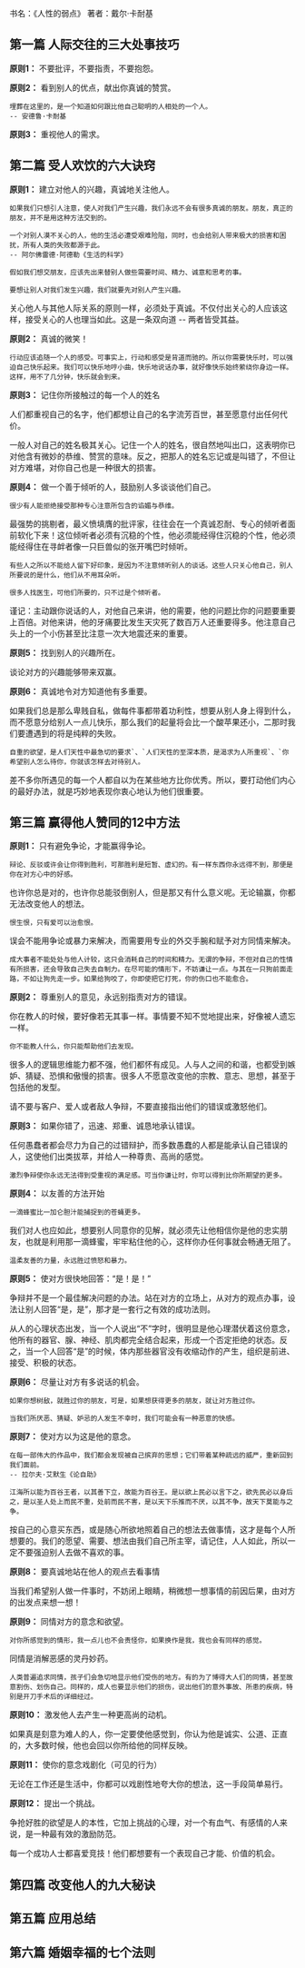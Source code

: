 书名：《人性的弱点》
著者：戴尔·卡耐基

## 第一篇 人际交往的三大处事技巧

**原则1：** 不要批评，不要指责，不要抱怨。

**原则2：** 看到别人的优点，献出你真诚的赞赏。

```
埋葬在这里的，是一个知道如何跟比他自己聪明的人相处的一个人。
-- 安德鲁·卡耐基
``` 

**原则3：** 重视他人的需求。

## 第二篇 受人欢饮的六大诀窍
**原则1：** 建立对他人的兴趣，真诚地关注他人。

```
如果我们只想引人注意，使人对我们产生兴趣，我们永远不会有很多真诚的朋友。朋友，真正的朋友，并不是用这种方法交到的。
```

```
一个对别人漠不关心的人，他的生活必遭受艰难险阻，同时，也会给别人带来极大的损害和困扰，所有人类的失败都源于此。
-- 阿尔佛雷德·阿德勒《生活的科学》
``` 

```
假如我们想交朋友，应该先出来替别人做些需要时间、精力、诚意和思考的事。
```

```
要想让别人对我们发生兴趣，我们就要先对别人产生兴趣。
```

关心他人与其他人际关系的原则一样，必须处于真诚。不仅付出关心的人应该这样，接受关心的人也理当如此。这是一条双向道 -- 两者皆受其益。


**原则2：** 真诚的微笑！

```
行动应该追随一个人的感受。可事实上，行动和感受是背道而驰的。所以你需要快乐时，可以强迫自己快乐起来。我们可以快乐地哼小曲，快乐地说话办事，就好像快乐始终萦绕你身边一样。这样，用不了几分钟，快乐就会到来。
```


**原则3：** 记住你所接触过的每一个人的姓名

人们都重视自己的名字，他们都想让自己的名字流芳百世，甚至愿意付出任何代价。

一般人对自己的姓名极其关心。记住一个人的姓名，很自然地叫出口，这表明你已对他含有微妙的恭维、赞赏的意味。反之，把那人的姓名忘记或是叫错了，不但让对方难堪，对你自己也是一种很大的损害。


**原则4：** 做一个善于倾听的人，鼓励别人多谈谈他们自己。

```
很少有人能拒绝接受那种专心注意所包含的谄媚与恭维。
```

最强势的挑剔者，最义愤填膺的批评家，往往会在一个真诚忍耐、专心的倾听者面前软化下来！这位倾听者必须有沉稳的个性，他必须能经得住沉稳的个性，他必须能经得住在寻衅者像一只巨兽似的张开嘴巴时倾听。

```
有些人之所以不能给人留下好印象，是因为不注意倾听别人的谈话。这些人只关心他自己，别人所要说的是什么，他们从不用耳朵听。
```

```
很多人找医生，可他们所要的，只不过是个倾听者。
```

谨记：主动跟你说话的人，对他自己来讲，他的需要，他的问题比你的问题要重要上百倍。对他来讲，他的牙痛要比发生天灾死了数百万人还重要得多。他注意自己头上的一个小伤甚至比注意一次大地震还来的重要。


**原则5：** 找到别人的兴趣所在。

谈论对方的兴趣能够带来双赢。


**原则6：** 真诚地令对方知道他有多重要。

如果我们总是那么卑贱自私，做每件事都带着功利性，想要从别人身上得到什么，而不愿意分给别人一点儿快乐，那么我们的起量将会比一个酸苹果还小，二那时我们要遭遇到的将是纯粹的失败。

```
自重的欲望，是人们天性中最急切的要求`、`人们天性的至深本质，是渴求为人所重视`、`你希望别人怎么待你，你就该怎样去对待别人。
```

差不多你所遇见的每一个人都自以为在某些地方比你优秀。所以，要打动他们内心的最好办法，就是巧妙地表现你衷心地认为他们很重要。


## 第三篇 赢得他人赞同的12中方法
**原则1：** 只有避免争论，才能赢得争论。

```
辩论、反驳或许会让你得到胜利，可那胜利是短暂、虚幻的。有一样东西你永远得不到，那便是你在对方心中的好感。
``` 
也许你总是对的，也许你总能驳倒别人，但是那又有什么意义呢。无论输赢，你都无法改变他人的想法。

```
恨生恨，只有爱可以治愈恨。
``` 
误会不能用争论或暴力来解决，而需要用专业的外交手腕和赋予对方同情来解决。

```
成大事者不能处处与他人计较，这只会消耗自己的时间和精力。无谓的争辩，不但对自己的性情有所损害，还会导致自己失去自制力。在尽可能的情形下，不妨谦让一点。与其在一只狗前面走路，不如让狗先走一步。如果给狗咬了，你即使把它打死，你的伤口也不能愈合。
```

**原则2：** 尊重别人的意见，永远别指责对方的错误。

你在教人的时候，要好像若无其事一样。事情要不知不觉地提出来，好像被人遗忘一样。

```
你不能教人什么，你只能帮助他们去发现。
```

很多人的逻辑思维能力都不强，他们都怀有成见。人与人之间的和谐，也都受到嫉妒、猜疑、恐惧和傲慢的损害。很多人不愿意改变他的宗教、意志、思想，甚至于包括他的发型。

请不要与客户、爱人或者敌人争辩，不要直接指出他们的错误或激怒他们。

**原则3：** 如果你错了，迅速、郑重、诚恳地承认错误。

任何愚蠢者都会尽力为自己的过错辩护，而多数愚蠢的人都是能承认自己错误的人，这使他们出类拔萃，并给人一种尊贵、高尚的感觉。

```
激烈争辩使你永远无法得到受重视的满足感。可当你谦让时，你可以得到比你所期望的更多。
```

**原则4：** 以友善的方法开始

```
一滴蜂蜜比一加仑胆汁能捕捉到的苍蝇更多。
```
我们对人也应如此，想要别人同意你的见解，就必须先让他相信你是他的忠实朋友，也就是利用那一滴蜂蜜，牢牢粘住他的心，这样你办任何事就会畅通无阻了。

```
温柔友善的力量，永远胜过愤怒和暴力。
```

**原则5：** 使对方很快地回答：“是！是！”

争辩并不是一个最佳解决问题的办法。站在对方的立场上，从对方的观点办事，设法让别人回答“是，是”，那才是一套行之有效的成功法则。

从人的心理状态出发，当一个人说出“不”字时，很明显是他心理潜伏着这份意念，他所有的器官、腺、神经、肌肉都完全结合起来，形成一个否定拒绝的状态。反之，当一个人回答“是”的时候，体内那些器官没有收缩动作的产生，组织是前进、接受、积极的状态。

**原则6：** 尽量让对方有多说话的机会。

```
如果你想树敌，就胜过你的朋友，可是，如果想获得更多的朋友，就让对方胜过你。
```

```
当我们所厌恶、猜疑、妒忌的人发生不幸时，我们可能会有一种恶意的快感。
```


**原则7：** 使对方以为这是他的意念。

```
在每一部伟大的作品中，我们都会发现被自己摈弃的思想；它们带着某种疏远的威严，重新回到我们面前。
-- 拉尔夫·艾默生《论自助》
```

```
江海所以能为百谷王者，以其善下立，故能为百谷王。是以欲上民必以言下之，欲先民必以身后之，是以圣人处上而民不重，处前而民不害，是以天下乐推而不厌，以其不争，故天下莫能与之争。
```

按自己的心意买东西，或是随心所欲地照着自己的想法去做事情，这才是每个人所想要的。我们的愿望、需要、想法由我们自己所主宰，请记住，人人如此，所以一定不要强迫别人去做不喜欢的事。


**原则8：** 要真诚地站在他人的观点去看事情

当我们希望别人做一件事时，不妨闭上眼睛，稍微想一想事情的前因后果，由对方的出发点来想一想！


**原则9：** 同情对方的意念和欲望。

```
对你所感觉到的情形，我一点儿也不会责怪你，如果换作是我，我也会有同样的感觉。
```
同情是消解恶感的灵丹妙药。

```
人类普遍追求同情，孩子们会急切地显示他们受伤的地方。有的为了博得大人们的同情，甚至故意割伤、划伤自己。同样的，成人也要显示他们的损伤，说出他们的意外事故、所患的疾病，特别是开刀手术后的详细经过。
```


**原则10：** 激发他人去产生一种更高尚的动机。

如果真是刻意为难人的人，你一定要使他感觉到，你认为他是诚实、公道、正直的，大多数时候，他也会回以你所给他的同样反映。


**原则11：** 使你的意念戏剧化（可见的行为）

无论在工作还是生活中，你都可以戏剧性地夸大你的想法，这一手段简单易行。


**原则12：** 提出一个挑战。

争抢好胜的欲望是人的本性，它加上挑战的心理，对一个有血气、有感情的人来说，是一种最有效的激励防范。

每一个成功人士都喜爱竞技！他们都想要有一个表现自己才能、价值的机会。


## 第四篇 改变他人的九大秘诀

## 第五篇 应用总结

## 第六篇 婚姻幸福的七个法则
